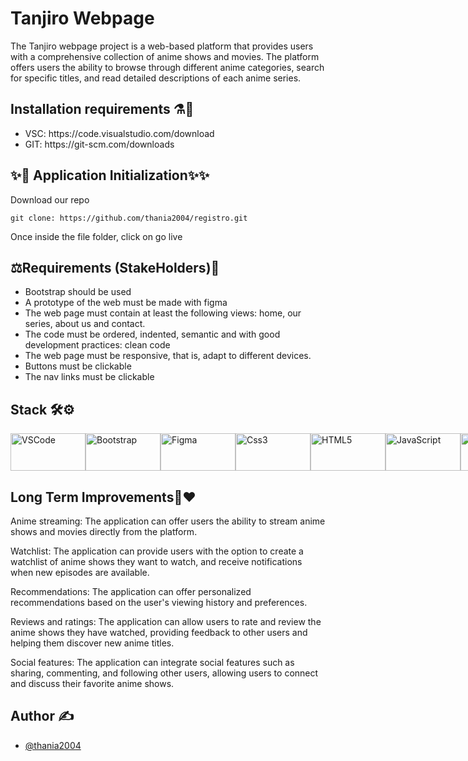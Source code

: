 

<h1>Tanjiro Webpage</h1>
<p>The Tanjiro webpage  project is a web-based platform that provides users with a comprehensive collection of anime shows and movies. The platform offers users the ability to browse through different anime categories, search for specific titles, and read detailed descriptions of each anime series.</p>

<h2>Installation requirements ⚗️🧪</h2>
<ul>
<li>VSC: https://code.visualstudio.com/download</li>
<li>GIT: https://git-scm.com/downloads</li>
</ul>

<h2>✨🚀 Application Initialization✨✨</h2>

<p>Download our repo</p>

```
git clone: https://github.com/thania2004/registro.git

```

<p>Once inside the file folder, click on go live</p>


<h2>⚖️Requirements (StakeHolders)🔬</h2>
<ul>
<li>Bootstrap should be used</li>
<li>A prototype of the web must be made with figma</li>
<li>The web page must contain at least the following views: home, our series, about us and contact.</li>
<li>The code must be ordered, indented, semantic and with good development practices: clean code</li>
<li>The web page must be responsive, that is, adapt to different devices.</li>
<li>Buttons must be clickable</li>
<li>The nav links must be clickable</li>
</ul>

<h2>Stack 🛠️⚙️</h2>
<div width="400" height="400"style="display:flex" style="margin-left:50" >
<img style="display: flex-wrap" align="center"  height="60" width="120" alt="VSCode" src="https://img.shields.io/badge/Visual_Studio_Code-0078D4?style=for-the-badge&logo=visual%20studio%20code&logoColor=white"/>
<img style="display: flex-wrap" align="center"  height="60" width="120" alt="Bootstrap" src="https://img.shields.io/badge/Bootstrap-563D7C?style=for-the-badge&logo=bootstrap&logoColor=white"/>
<img style="display: flex-wrap" align="center"  height="60" width="120" alt="Figma" src="https://img.shields.io/badge/Figma-F24E1E?style=for-the-badge&logo=figma&logoColor=white"/>
  <img style="display: flex-wrap" align="center"  height="60" width="120" alt="Css3" src="https://img.shields.io/badge/CSS3-1572B6?style=for-the-badge&logo=css3&logoColor=white"/>
<img style="display: flex-wrap" align="center"  height="60" width="120" alt="HTML5" src="https://img.shields.io/badge/HTML5-E34F26?style=for-the-badge&logo=html5&logoColor=white"/>
<img style="display: flex-wrap" align="center"  height="60" width="120" alt="JavaScript" src="https://img.shields.io/badge/JavaScript-323330?style=for-the-badge&logo=javascript&logoColor=F7DF1E"/>
<img style="display: flex-wrap" align="center"  height="60" width="120" alt="GitHub" src="https://img.shields.io/badge/GitHub-100000?style=for-the-badge&logo=github&logoColor=white"/>
<img style="display: flex-wrap" align="center"  height="60" width="120" alt="Git" src="https://img.shields.io/badge/GIT-E44C30?style=for-the-badge&logo=git&logoColor=white"/>

</div>


<h2>Long Term Improvements🤝❤️</h2>
<p>Anime streaming: The application can offer users the ability to stream anime shows and movies directly from the platform.

Watchlist: The application can provide users with the option to create a watchlist of anime shows they want to watch, and receive notifications when new episodes are available.

Recommendations: The application can offer personalized recommendations based on the user's viewing history and preferences.

Reviews and ratings: The application can allow users to rate and review the anime shows they have watched, providing feedback to other users and helping them discover new anime titles.

Social features: The application can integrate social features such as sharing, commenting, and following other users, allowing users to connect and discuss their favorite anime shows.</p>

<h2>Author ✍️</h2>
<ul>
  <li><a href="https://github.com/thania2004">@thania2004</a></li>
</ul>


